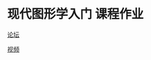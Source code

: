 # **现代图形学入门** 课程作业

[论坛](http://games-cn.org/forums/forum/graphics-intro/)

[视频](https://www.bilibili.com/video/BV1X7411F744)
